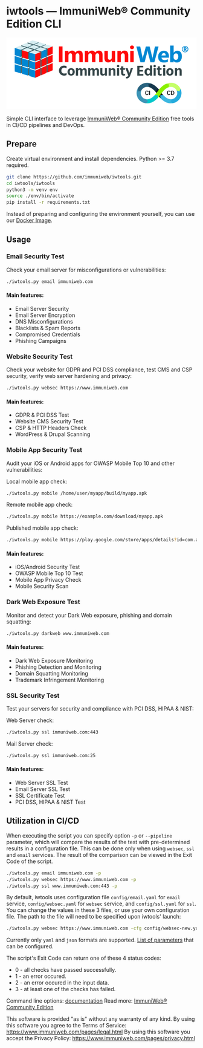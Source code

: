 # iwtools — ImmuniWeb® Community Edition CLI

<p align="center">
  <img src="logo.png" alt="iwtools logo">
</p>

Simple CLI interface to leverage [ImmuniWeb® Community Edition](https://www.immuniweb.com/free/) free tools in CI/CD
pipelines and DevOps.

## Prepare

Create virtual environment and install dependencies. Python >= 3.7 required.

```sh
git clone https://github.com/immuniweb/iwtools.git
cd iwtools/iwtools
python3 -m venv env
source ./env/bin/activate
pip install -r requirements.txt
```

Instead of preparing and configuring the environment yourself, you can use our
[Docker Image](https://hub.docker.com/r/immuniweb/iwtools).

## Usage

### Email Security Test

Check your email server for misconfigurations or vulnerabilities:

```sh
./iwtools.py email immuniweb.com
```

#### Main features:

- Email Server Security
- Email Server Encryption
- DNS Misconfigurations
- Blacklists & Spam Reports
- Compromised Credentials
- Phishing Campaigns

### Website Security Test

Check your website for GDPR and PCI DSS compliance, test CMS and CSP security, verify web server hardening and privacy:

```sh
./iwtools.py websec https://www.immuniweb.com
```

#### Main features:

- GDPR & PCI DSS Test
- Website CMS Security Test
- CSP & HTTP Headers Check
- WordPress & Drupal Scanning

### Mobile App Security Test

Audit your iOS or Android apps for OWASP Mobile Top 10 and other vulnerabilities:

Local mobile app check:

```sh
./iwtools.py mobile /home/user/myapp/build/myapp.apk
```

Remote mobile app check:

```sh
./iwtools.py mobile https://example.com/download/myapp.apk
```

Published mobile app check:

```sh
./iwtools.py mobile https://play.google.com/store/apps/details?id=com.app.my
```

#### Main features:

- iOS/Android Security Test
- OWASP Mobile Top 10 Test
- Mobile App Privacy Check
- Mobile Security Scan

### Dark Web Exposure Test

Monitor and detect your Dark Web exposure, phishing and domain squatting:

```sh
./iwtools.py darkweb www.immuniweb.com
```

#### Main features:

- Dark Web Exposure Monitoring
- Phishing Detection and Monitoring
- Domain Squatting Monitoring
- Trademark Infringement Monitoring

### SSL Security Test

Test your servers for security and compliance with PCI DSS, HIPAA & NIST:

Web Server check:

```sh
./iwtools.py ssl immuniweb.com:443
```

Mail Server check:

```sh
./iwtools.py ssl immuniweb.com:25
```

#### Main features:

- Web Server SSL Test
- Email Server SSL Test
- SSL Certificate Test
- PCI DSS, HIPAA & NIST Test

## Utilization in CI/CD

When executing the script you can specify option `-p` or `--pipeline` parameter, which will compare the results of the
test with pre-determined results in a configuration file.
This can be done only when using `websec`, `ssl` and `email` services.
The result of the comparison can be viewed in the Exit Code of the script.

```sh
./iwtools.py email immuniweb.com -p
./iwtools.py websec https://www.immuniweb.com -p
./iwtools.py ssl www.immuniweb.com:443 -p
```

By default, iwtools uses configuration file `config/email.yaml` for `email` service,
`config/websec.yaml` for `websec` service, and `config/ssl.yaml` for `ssl`.
You can change the values in these 3 files, or use your own configuration file.
The path to the file will need to be specified upon iwtools' launch:

```sh
./iwtools.py websec https://www.immuniweb.com -cfg config/websec-new.yaml
```

Currently only `yaml` and `json` formats are supported.
[List of parameters](CONFIG.md) that can be configured.

The script's Exit Code can return one of these 4 status codes:
- 0 - all checks have passed successfully.
- 1 - an error occured.
- 2 - an error occured in the input data.
- 3 - at least one of the checks has failed.

Command line options: [documentation](https://github.com/immuniweb/iwtools/blob/main/CLI.md)
Read more: [ImmuniWeb® Community Edition](https://www.immuniweb.com/free/)

This software is provided "as is" without any warranty of any kind.
By using this software you agree to the Terms of Service: https://www.immuniweb.com/pages/legal.html
By using this software you accept the Privacy Policy: https://www.immuniweb.com/pages/privacy.html
